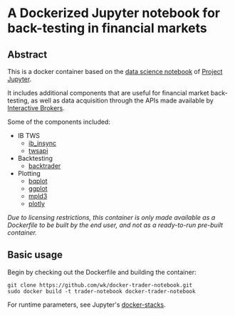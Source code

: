 # A Dockerized Jupyter notebook for back-testing in financial markets

## Abstract

This is a docker container based on the [data science notebook](https://github.com/jupyter/docker-stacks/tree/master/datascience-notebook) of [Project Jupyter](https://jupyter.org/).

It includes additional components that are useful for financial market back-testing, as well as data acquisition through the APIs made available by [Interactive Brokers](https://www.interactivebrokers.com/).

Some of the components included:
* IB TWS
    * [ib_insync](https://github.com/erdewit/ib_insync)
    * [twsapi](https://interactivebrokers.github.io/)
* Backtesting
    * [backtrader](https://www.backtrader.com/)
* Plotting
    * [bqplot](https://github.com/bloomberg/bqplot)
    * [ggplot](http://http://ggplot.yhathq.com/)
    * [mpld3](https://github.com/mpld3/mpld3)
    * [plotly](https://plot.ly/)

*Due to licensing restrictions, this container is only made available as a Dockerfile to be built by the end user, and not as a ready-to-run pre-built container.*

## Basic usage

Begin by checking out the Dockerfile and building the container:

```shell
git clone https://github.com/wk/docker-trader-notebook.git
sudo docker build -t trader-notebook docker-trader-notebook
```

For runtime parameters, see Jupyter's [docker-stacks](https://github.com/jupyter/docker-stacks/tree/master/).
